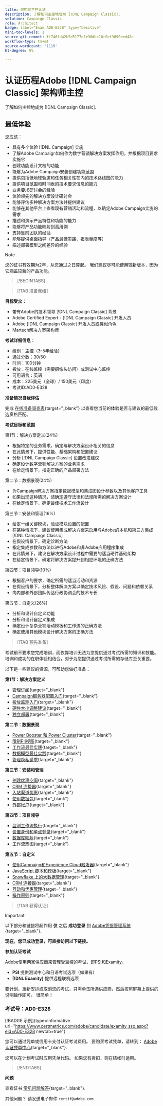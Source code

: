 ```yaml
---
title: 架构师主控认证
description: 了解如何主控地成为 [!DNL Campaign Classic].
solution: Campaign Classic
role: Architect
badge: label="Exam AD0-E328" type="besitive"
mini-toc-levels: 1
source-git-commit: ff746fd42b5d5177d1e36dbc18c0ef9090eed42e
workflow-type: tm+mt
source-wordcount: '1119'
ht-degree: 9%

---
```



# 认证历程Adobe [!DNL Campaign Classic] 架构师主控

了解如何主控地成为 [!DNL Campaign Classic].

## 最低体验

您应该：

* 具有多个体验 [!DNL Campaign] 实施
* 了解Adobe Campaign如何作为数字营销解决方案发挥作用，并根据项目要求实施它
* 创建功能设计文档的功能
* 能够为Adobe Campaign安装创建功能范围
* 提供包括低地球轨道和任务相关性在内的技术路线图的能力
* 提供项目范围和时间表的技术要求信息的能力
* 业务要求研讨会的经验
* 体验领先的解决方案设计研讨会
* 能够评估多种解决方案方法并提供建议
* 能够在其他平台上查看现有营销活动和流程，以确定Adobe Campaign实施的需求
* 描述和演示产品特性和功能的能力
* 能够将产品功能映射到高用例
* 支持售前团队的经验
* 能够提供桌面指导（产品最佳实践、报表量度等）
* 描述部署模型之间差异的经验

>[!NOTE]
>
>您的证书有效期为2年，从您通过之日算起。 我们建议尽可能使用较新版本，因为它涵盖较新的产品功能。

>[!BEGINTABS]

>[!TAB 准备就绪]

**目标受众：**

* 带有Adobe的技术领导 [!DNL Campaign Classic] 背景
* Adobe Certified Expert - [!DNL Campaign Classic] 开发人员
* Adobe [!DNL Campaign Classic] 开发人员或类似角色
* Martech解决方案架构师

**考试详细信息：**

* 级别：主控（3-5年经验）
* 通过分数：30/50
* 时间：100分钟
* 投放：在线监控（需要摄像头访问）或测试中心监控
* 可用语言：英语
* 成本：225美元（全球）/ 150美元（印度）
* 考试ID:AD0-E328

**准备情况自我评估**

完成 [在线准备调查表](https://scorpion.caveon.com/launchpad/ad-q-e318-readiness-questionnaire-for-adobe-campaign-classic-architect-master-exam/ad-q-e318-readiness-questionnaire-for-adobe-campaign-classic-architect-master-exam){target="_blank"} 以查看您当前的体验是否与建议的最低候选资格匹配。

**考试目标和范围**

第1节：解决方案定义(24%)

* 根据特定的业务需求，确定与解决方案设计相关的信息
* 在此情景下，提供性能、基础架构和配置建议
* 分析 [!DNL Campaign Classic] 设置改进建议
* 确定设计数字营销解决方案的业务需求
* 在给定情景下，指定正确的产品部署方法

第二节：数据景观(24%)

* 为Campaign解决方案指定数据模型和集成图设计参数以及其他客户工具
* 如果出现这种情况，请确定遵守法律和法规所需的解决方案设计
* 在给定情景下，确定最佳技术工作流设计

第三节：安装和管理(16%)

* 给定一组关键模块，验证模块设置的配置
* 在某种情况下，建议使用集成解决方案来启用与Adobe的本机和第三方集成 [!DNL Campaign Classic]
* 在假设情景下，确定诊断方法
* 指定集成参数和方法以进行Adobe和非Adobe应用程序集成
* 在此情景下，建议在解决方案设计过程中需要的适当硬件基础架构
* 在给定情景下，确定将解决方案提升到相应环境的正确方法

第四节：项目领导(10%)

* 根据客户的要求，确定所需的适当活动和资源
* 在假设情景下，分析整体解决方案以确定技术风险、假设、问题和依赖关系
* 向内部和外部团队传达行政协调会的技术专长

第五节：自定义(26%)

* 分析和设计自定义功能
* 分析和设计自定义集成
* 确定设计复杂营销活动模板和工作流的正确方法
* 确定使用其他模块设计解决方案的正确方法

>[!TAB 预先准备]

考试前不要求您完成培训，而仅靠培训无法为您提供通过考试所需的知识和技能。 培训和成功的在职体验相结合，对于为您提供通过考试所需的存储库至关重要。

以下是一些建议的资源，可帮助您做好准备：

**第1节：解决方案定义**

* [管理订阅](https://experienceleague.adobe.com/docs/campaign-classic/using/sending-messages/subscriptions-and-referrals/managing-subscriptions.html?lang=en){target="_blank"}
* [Campaign服务器配置入门](https://experienceleague.adobe.com/docs/campaign-classic/using/installing-campaign-classic/additional-configurations/configuring-campaign-server.html?lang=en){target="_blank"}
* [投放监测入门](https://experienceleague.adobe.com/docs/campaign-classic/using/sending-messages/monitoring-deliveries/about-delivery-monitoring.html?lang=en){target="_blank"}
* [硬件大小调整建议](https://experienceleague.adobe.com/docs/campaign-classic/using/technotes/hardware-sizing.html?lang=en){target="_blank"}
* [独立部署](https://experienceleague.adobe.com/docs/campaign-classic/using/installing-campaign-classic/deployment-types-/standalone-deployment.html?lang=en){target="_blank"}

**第二节：数据景观**

* [Power Booster 和 Power Cluster](https://experienceleague.adobe.com/docs/campaign-classic/using/installing-campaign-classic/deployment-types-/power-booster-and-power-cluster.html?lang=en){target="_blank"}
* [限制PII视图](https://experienceleague.adobe.com/docs/campaign-classic/using/configuring-campaign-classic/editing-schemas/restricting-pii-view.html?lang=en){target="_blank"}
* [工作流最佳实践](https://experienceleague.adobe.com/docs/campaign-classic/using/automating-with-workflows/introduction/workflow-best-practices.html?lang=zh-Hans){target="_blank"}
* [数据模型最佳实践](https://experienceleague.adobe.com/docs/campaign-classic/using/configuring-campaign-classic/data-model/data-model-best-practices.html?lang=zh-Hans){target="_blank"}
* [管理隐私请求](https://experienceleague.adobe.com/docs/campaign-classic/using/getting-started/privacy/privacy-requests/privacy-requests.html){target="_blank"}

**第三节：安装和管理**

* [创建优惠空间](https://experienceleague.adobe.com/docs/campaign-classic/using/managing-offers/managing-environments/creating-offer-spaces.html?lang=en){target="_blank"}
* [CRM 连接器](https://experienceleague.adobe.com/docs/campaign-classic/using/getting-started/connectors/crm-connectors/crm-connectors.html?lang=en){target="_blank"}
* [入站渠道优惠](https://experienceleague.adobe.com/docs/campaign-classic/using/managing-offers/case-study/offers-on-an-inbound-channel.html?lang=en){target="_blank"}
* [使用数据包](https://experienceleague.adobe.com/docs/campaign-classic/using/getting-started/administration-basics/working-with-data-packages.html?lang=en){target="_blank"}
* [外部帐户](https://experienceleague.adobe.com/docs/campaign-classic/using/installing-campaign-classic/accessing-external-database/external-accounts.html?lang=en){target="_blank"}

**第四节：项目领导**

* [监测工作流执行](https://experienceleague.adobe.com/docs/campaign-classic/using/automating-with-workflows/monitoring-workflows/monitoring-workflow-execution.html?lang=zh-Hans){target="_blank"}
* [设置身份和单点登录](https://helpx.adobe.com/uk/enterprise/using/set-up-identity.html){target="_blank"}
* [数据库映射](https://experienceleague.adobe.com/docs/campaign-classic/using/configuring-campaign-classic/schema-reference/database-mapping.html?lang=en){target="_blank"}
* [工作流热图](https://experienceleague.adobe.com/docs/campaign-classic/using/automating-with-workflows/monitoring-workflows/heatmap.html?lang=en){target="_blank"}

**第五节：自定义**

* [使用Campaign和Experience Cloud触发器](https://experienceleague.adobe.com/docs/campaign-classic/using/integrating-with-adobe-experience-cloud/experience-triggers/about-triggers.html?lang=en){target="_blank"}
* [JavaScript 脚本和模板](https://experienceleague.adobe.com/docs/campaign-classic/using/automating-with-workflows/advanced-management/javascript-scripts-and-templates.html?lang=en){target="_blank"}
* [Snowflake 上的大数据管理](https://experienceleague.adobe.com/docs/campaign-classic-learn/tutorials/administrating/fda/big-data-segmentation-on-snowflake.html?lang=en){target="_blank"}
* [CRM 连接器](https://experienceleague.adobe.com/docs/campaign-classic/using/getting-started/connectors/crm-connectors/crm-connectors.html?lang=en){target="_blank"}
* [互动和优惠管理](https://experienceleague.adobe.com/docs/campaign-classic/using/managing-offers/interaction-overview/interaction-and-offer-management.html?lang=en){target="_blank"}
* [操作原则](https://experienceleague.adobe.com/docs/campaign-classic/using/monitoring-campaign-classic/production-procedures/operating-principle.html?lang=en){target="_blank"}

>[!TAB 获得认证]

>[!IMPORTANT]
>
>以下部分和链接将起作用 **仅**  之后 **成功登录** 到 [Adobe凭据管理系统](http://www.certmetrics.com/adobe){target="_blank"}.

**现在，您已成功登录，可直接访问以下链接。**

**参加认证考试**

Adobe使用两家供应商来管理受监控的考试，即PSI和Examity。

* **PSI** 提供测试中心和日语考试选项（如果有）
* **[!DNL Examity]** 提供远程联机选项

要计划、重新安排或取消您的考试，只需单击所选供应商，然后按照屏幕上提供的说明操作即可。 很简单！

### 考试号：AD0-E328

[!BADGE 示例]{type=Informative url="https://www.certmetrics.com/adobe/candidate/examity_sso.aspx?eid=AD0-E328 newtab=true"}

您可以通过凭单或信用卡支付认证考试费用。 要购买考试凭单，请转到： [Adobe认证凭单中心](https://market.xvoucher.com/adobe/global){target="_blank"}.

您可以在计划考试时应用凭单代码。 如果您有折扣，则在结帐时适用。

>[!ENDTABS]

**问题**

查看证书 [常见问题解答](https://experienceleague.adobe.com/docs/certification/certification/faq.html?lang=en){target="_blank"}.

其他问题？ 请发送电子邮件 `certif@adobe.com`.
